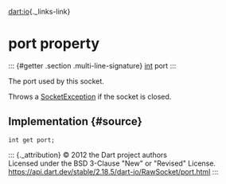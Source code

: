 [dart:io](../../dart-io/dart-io-library){._links-link}

port property
=============

::: {#getter .section .multi-line-signature}
[int](../../dart-core/int-class) port
:::

The port used by this socket.

Throws a [SocketException](../socketexception-class) if the socket is
closed.

Implementation {#source}
--------------

``` {.language-dart data-language="dart"}
int get port;
```

::: {._attribution}
© 2012 the Dart project authors\
Licensed under the BSD 3-Clause \"New\" or \"Revised\" License.\
<https://api.dart.dev/stable/2.18.5/dart-io/RawSocket/port.html>
:::
